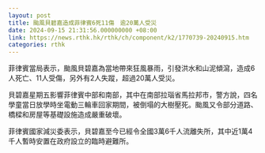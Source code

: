 ```yaml
---
layout: post
title: 颱風貝碧嘉造成菲律賓6死11傷　逾20萬人受災
date: 2024-09-15 21:31:56.000000000 +08:00
link: https://news.rthk.hk/rthk/ch/component/k2/1770739-20240915.htm
categories: rthk
---
```


菲律賓當局表示，颱風貝碧嘉為當地帶來狂風暴雨，引發洪水和山泥傾瀉，造成6人死亡、11人受傷，另外有2人失蹤，超過20萬人受災。 

貝碧嘉星期五影響菲律賓中部和南部，其中在南部拉瑙省馬拉邦市，警方說，四名學童當日放學時坐電動三輪車回家期間，被倒塌的大樹壓死。颱風又令部分道路、橋樑和房屋等基礎設施造成嚴重破壞。 

菲律賓國家減災委表示，貝碧嘉至今已經令全國3萬6千人流離失所，其中近1萬4千人暫時安置在政府設立的臨時避難所。
